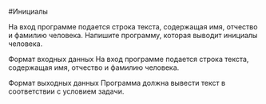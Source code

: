 #Инициалы

На вход программе подается строка текста, содержащая имя, отчество и фамилию человека. Напишите программу, 
которая выводит инициалы человека.

Формат входных данных
На вход программе подается строка текста, содержащая имя, отчество и фамилию человека.

Формат выходных данных
Программа должна вывести текст в соответствии с условием задачи.